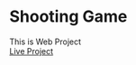 # Shooting Game
This is Web Project <br>
<a href="https://manmohansinghraghav.github.io/Shooting_Game/">Live Project</a>
